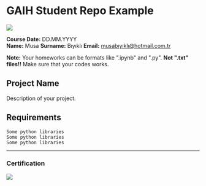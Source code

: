 # GAIH Student Repo Example
![](img/newlogo.png)

**Course Date:** DD.MM.YYYY  
**Name:** Musa 
**Surname:** Bıyıklı 
**Email:** musabıyıklı@hotmail.com.tr 

**Note:** Your homeworks can be formats like ".ipynb" and ".py". **Not ".txt" files!!** Make sure that your codes works.  

## Project Name
Description of your project.

## Requirements
```
Some python libraries
Some python libraries
Some python libraries
```
---

### Certification
![](img/TopLearnerCertificate.png)

